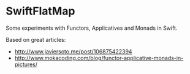 # SwiftFlatMap

Some experiments with Functors, Applicatives and Monads in Swift.

Based on great articles:
* http://www.javiersoto.me/post/106875422394
* http://www.mokacoding.com/blog/functor-applicative-monads-in-pictures/
